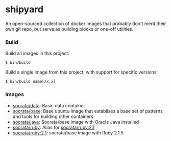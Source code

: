 shipyard
========

An open-sourced collection of docker images that probably don't merit their own git repo, but serve as building blocks or one-off utilities.

### Build

Build all images in this project:

    $ bin/build

Build a single image from this project, with support for specific versions:

    $ bin/build name[/x.x]

### Images

- [socrata/data](data): Basic data container
- [socrata/base](base): Base ubuntu image that establises a base set of patterns and tools for building other containers
- [socrata/java](java): Socrata/base image with Oracle Java installed
- [socrata/ruby](ruby): Alias for [socrata/ruby:2.1](ruby/2.1)
- [socrata/ruby:2.1](ruby/2.1): socrata/base image with Ruby 2.1.5
